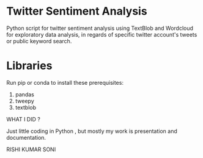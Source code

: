 # Twitter Sentiment Analysis
Python script for twitter sentiment analysis using TextBlob and Wordcloud for exploratory data analysis, in regards of specific twitter account's tweets or public keyword search.

# Libraries
Run pip or conda to install these prerequisites:
1. pandas
2. tweepy
3. textblob

WHAT I DID ?

Just little coding in Python , but mostly my work is presentation and documentation.

RISHI KUMAR SONI

